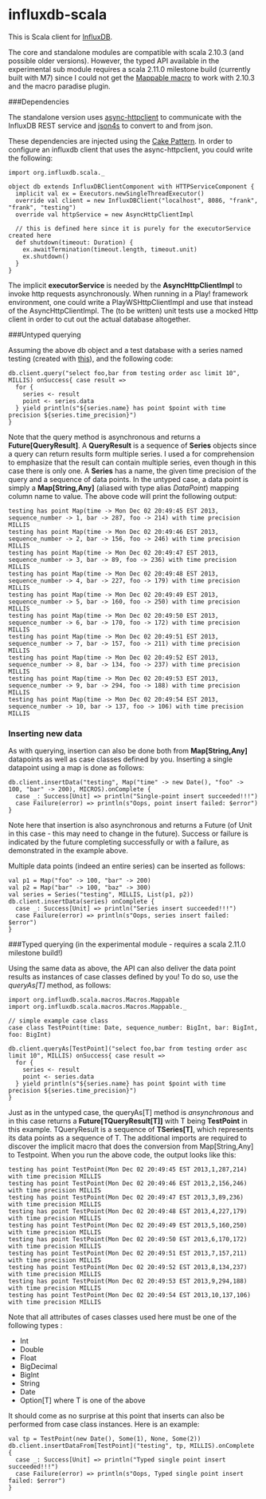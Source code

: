 influxdb-scala
==============

This is Scala client for [InfluxDB](http://influxdb.org). 

The core and standalone modules are compatible with scala 2.10.3 (and possible older versions). However, the typed API available in the experimental sub module
requires a scala 2.11.0 milestone build (currently built with M7) since I could not get the 
[Mappable macro](http://blog.echo.sh/post/65955606729/exploring-scala-macros-map-to-case-class-conversion "Exploring Scala Macros: Map to Case Class Conversion by Jonathan Chow")
to work with 2.10.3 and the macro paradise plugin.

###Dependencies

The standalone version uses [async-httpclient](https://github.com/AsyncHttpClient/async-http-client) to communicate with the InfluxDB REST
service and [json4s](http://json4s.org) to convert to and from json.

These dependencies are injected using the [Cake Pattern](http://jonasboner.com/2008/10/06/real-world-scala-dependency-injection-di/).
In order to configure an influxdb client that uses the async-httpclient, you could write the following:

    import org.influxdb.scala._
    
    object db extends InfluxDBClientComponent with HTTPServiceComponent {
      implicit val ex = Executors.newSingleThreadExecutor()
      override val client = new InfluxDBClient("localhost", 8086, "frank", "frank", "testing")
      override val httpService = new AsyncHttpClientImpl
    
      // this is defined here since it is purely for the executorService created here
      def shutdown(timeout: Duration) {
        ex.awaitTermination(timeout.length, timeout.unit)
        ex.shutdown()  
      }
    }
    
The implicit **executorService** is needed by the **AsyncHttpClientImpl** to invoke http requests asynchronously.
When running in a Play! framework environment, one could write a PlayWSHttpClientImpl and use that instead of the AsyncHttpClientImpl.
The (to be written) unit tests use a mocked Http client in order to cut out the actual database altogether.

###Untyped querying

Assuming the above db object and a test database with a series named testing (created with [this](http://obfuscurity.com/2013/11/My-Impressions-of-InfluxDB "obfuscurity blog")), and the following code:
  
    db.client.query("select foo,bar from testing order asc limit 10", MILLIS) onSuccess{ case result =>
      for {
        series <- result
        point <- series.data
      } yield println(s"${series.name} has point $point with time precision ${series.time_precision}")
    }
    
Note that the query method is asynchronous and returns a **Future[QueryResult]**. 
A **QueryResult** is a sequence of **Series** objects since a query can return results form multiple series.
I used a for comprehension to emphasize that the result can contain multiple series, even though in this case there is only one. 
A **Series** has a name, the given time precision of the query and a sequence of data points. In the untyped case, a data point
is simply a **Map[String,Any]** (aliased with type alias *DataPoint*) mapping column name to value. The above code will print the following output:

    testing has point Map(time -> Mon Dec 02 20:49:45 EST 2013, sequence_number -> 1, bar -> 287, foo -> 214) with time precision MILLIS
    testing has point Map(time -> Mon Dec 02 20:49:46 EST 2013, sequence_number -> 2, bar -> 156, foo -> 246) with time precision MILLIS
    testing has point Map(time -> Mon Dec 02 20:49:47 EST 2013, sequence_number -> 3, bar -> 89, foo -> 236) with time precision MILLIS
    testing has point Map(time -> Mon Dec 02 20:49:48 EST 2013, sequence_number -> 4, bar -> 227, foo -> 179) with time precision MILLIS
    testing has point Map(time -> Mon Dec 02 20:49:49 EST 2013, sequence_number -> 5, bar -> 160, foo -> 250) with time precision MILLIS
    testing has point Map(time -> Mon Dec 02 20:49:50 EST 2013, sequence_number -> 6, bar -> 170, foo -> 172) with time precision MILLIS
    testing has point Map(time -> Mon Dec 02 20:49:51 EST 2013, sequence_number -> 7, bar -> 157, foo -> 211) with time precision MILLIS
    testing has point Map(time -> Mon Dec 02 20:49:52 EST 2013, sequence_number -> 8, bar -> 134, foo -> 237) with time precision MILLIS
    testing has point Map(time -> Mon Dec 02 20:49:53 EST 2013, sequence_number -> 9, bar -> 294, foo -> 188) with time precision MILLIS
    testing has point Map(time -> Mon Dec 02 20:49:54 EST 2013, sequence_number -> 10, bar -> 137, foo -> 106) with time precision MILLIS

    
### Inserting new data

As with querying, insertion can also be done both from **Map[String,Any]** datapoints as well as case classes defined by you.
Inserting a single datapoint using a map is done as follows:

    db.client.insertData("testing", Map("time" -> new Date(), "foo" -> 100, "bar" -> 200), MICROS).onComplete {
      case _: Success[Unit] => println("Single-point insert succeeded!!!")
      case Failure(error) => println(s"Oops, point insert failed: $error")
    }
    
Note here that insertion is also asynchronous and returns a Future (of Unit in this case - this may need to change in the future). 
Success or failure is indicated by the future completing successfully or with a failure, as demonstrated in the example above.

Multiple data points (indeed an entire series) can be inserted as follows:

    val p1 = Map("foo" -> 100, "bar" -> 200)
    val p2 = Map("bar" -> 100, "baz" -> 300)
    val series = Series("testing", MILLIS, List(p1, p2))
    db.client.insertData(series) onComplete {
      case _: Success[Unit] => println("Series insert succeeded!!!")
      case Failure(error) => println(s"Oops, series insert failed: $error")
    }   
 
###Typed querying (in the experimental module - requires a scala 2.11.0 milestone build!)

Using the same data as above, the API can also deliver the data point results as instances of case classes defined by you! 
To do so, use the *queryAs[T]* method, as follows:

    import org.influxdb.scala.macros.Macros.Mappable
    import org.influxdb.scala.macros.Macros.Mappable._
    
    // simple example case class
    case class TestPoint(time: Date, sequence_number: BigInt, bar: BigInt, foo: BigInt)

    db.client.queryAs[TestPoint]("select foo,bar from testing order asc limit 10", MILLIS) onSuccess{ case result =>
	  for {
	    series <- result
	    point <- series.data
	  } yield println(s"${series.name} has point $point with time precision ${series.time_precision}")
    }
    
Just as in the untyped case, the queryAs[T] method is *ansynchronous* and in this case returns a **Future[TQueryResult[T]]** with
T being **TestPoint** in this example. TQueryResult is a sequence of **TSeries[T]**, which represents its data points as a
sequence of T. The additional imports are required to discover the implicit macro that does the 
conversion from Map[String,Any] to Testpoint. When you run the above code, the output looks like this:

    testing has point TestPoint(Mon Dec 02 20:49:45 EST 2013,1,287,214) with time precision MILLIS
    testing has point TestPoint(Mon Dec 02 20:49:46 EST 2013,2,156,246) with time precision MILLIS
    testing has point TestPoint(Mon Dec 02 20:49:47 EST 2013,3,89,236) with time precision MILLIS
    testing has point TestPoint(Mon Dec 02 20:49:48 EST 2013,4,227,179) with time precision MILLIS
    testing has point TestPoint(Mon Dec 02 20:49:49 EST 2013,5,160,250) with time precision MILLIS
    testing has point TestPoint(Mon Dec 02 20:49:50 EST 2013,6,170,172) with time precision MILLIS
    testing has point TestPoint(Mon Dec 02 20:49:51 EST 2013,7,157,211) with time precision MILLIS
    testing has point TestPoint(Mon Dec 02 20:49:52 EST 2013,8,134,237) with time precision MILLIS
    testing has point TestPoint(Mon Dec 02 20:49:53 EST 2013,9,294,188) with time precision MILLIS
    testing has point TestPoint(Mon Dec 02 20:49:54 EST 2013,10,137,106) with time precision MILLIS
        
Note that all attributes of cases classes used here must be one of the following types :

* Int
* Double
* Float
* BigDecimal
* BigInt
* String
* Date
* Option[T] where T is one of the above

It should come as no surprise at this point that inserts can also be performed from case class instances. Here is an example:

    val tp = TestPoint(new Date(), Some(1), None, Some(2))
    db.client.insertDataFrom[TestPoint]("testing", tp, MILLIS).onComplete {
      case _: Success[Unit] => println("Typed single point insert succeeded!!!")
      case Failure(error) => println(s"Oops, Typed single point insert failed: $error")
    }
